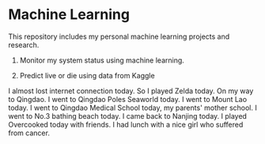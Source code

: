 # Machine Learning
This repository includes my personal machine learning projects and research. 

1. Monitor my system status using machine learning.

2. Predict live or die using data from Kaggle

I almost lost internet connection today. 
So I played Zelda today.
On my way to Qingdao.
I went to Qingdao Poles Seaworld today.
I went to Mount Lao today.
I went to Qingdao Medical School today, my parents' mother school.
I went to No.3 bathing beach today.
I came back to Nanjing today. I played Overcooked today with friends.
I had lunch with a nice girl who suffered from cancer.
